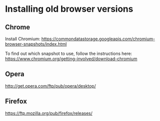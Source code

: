 # Installing old browser versions

## Chrome

Install Chromium: https://commondatastorage.googleapis.com/chromium-browser-snapshots/index.html

To find out which snapshot to use, follow the instructions here: https://www.chromium.org/getting-involved/download-chromium

## Opera

http://get.opera.com/ftp/pub/opera/desktop/

## Firefox

https://ftp.mozilla.org/pub/firefox/releases/
